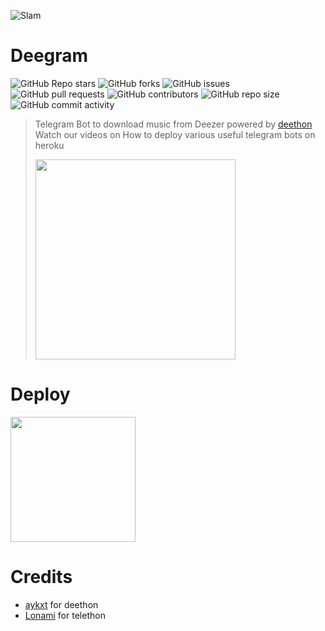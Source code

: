 ![Slam](https://telegra.ph/file/5b0ae1361fd50dad69e4a.jpg)
# Deegram
![GitHub Repo stars](https://img.shields.io/github/stars/breakdowns/deegram)
![GitHub forks](https://img.shields.io/github/forks/breakdowns/deegram)
![GitHub issues](https://img.shields.io/github/issues/breakdowns/deegram)
![GitHub pull requests](https://img.shields.io/github/issues-pr/breakdowns/deegram)
![GitHub contributors](https://img.shields.io/github/contributors/breakdowns/deegram)
![GitHub repo size](https://img.shields.io/github/repo-size/breakdowns/deegram)
![GitHub commit activity](https://img.shields.io/github/commit-activity/m/breakdowns/deegram)

> Telegram Bot to download music from Deezer powered by [deethon](https://github.com/deethon)
> Watch our videos on How to deploy various useful telegram bots on heroku
> <p><a href="https://www.youtube.com/channel/UCigq8CVltGNAM-hs6cAC8mw"> <img src="https://lh3.googleusercontent.com/proxy/FJOI0l92toS9-ugV-z0tVJ0cCxFdNz5i-N-JtKxLweXKk6J0TjKhcT9g3PFQS_PTSwvSczTboXLsLdRGszyz_FdAaDGCXm6h4v2fySC2ZXwlWDpBK47iYZdxGM6aFhqvehdF1hS4qA" width="320""/></a></p>
  
# Deploy
<p><a href="https://heroku.com/deploy?template=https://github.com/Finitebottutu/deegram"> <img src="https://img.shields.io/badge/Deploy%20To%20Heroku-blueviolet?style=for-the-badge&logo=heroku" width="200""/></a></p>

# Credits
- [aykxt](https://github.com/aykxt) for deethon
- [Lonami](https://github.com/Lonami) for telethon
